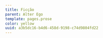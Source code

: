 ```yaml
---
title: Ficção
parent: Alter Ego
template: pages.prose
color: yellow
uuid: a3b5dc16-b4d6-458d-9198-c74d9804fd22
---
```

